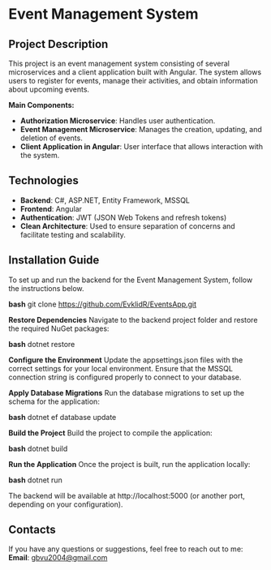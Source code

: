 # Event Management System

## Project Description

This project is an event management system consisting of several microservices and a client application built with Angular. The system allows users to register for events, manage their activities, and obtain information about upcoming events.

**Main Components:**
- **Authorization Microservice**: Handles user authentication.
- **Event Management Microservice**: Manages the creation, updating, and deletion of events.
- **Client Application in Angular**: User interface that allows interaction with the system.

## Technologies

- **Backend**: C#, ASP.NET, Entity Framework, MSSQL
- **Frontend**: Angular
- **Authentication**: JWT (JSON Web Tokens and refresh tokens)
- **Clean Architecture**: Used to ensure separation of concerns and facilitate testing and scalability.

## Installation Guide
To set up and run the backend for the Event Management System, follow the instructions below.

**bash**
git clone https://github.com/EvklidR/EventsApp.git

**Restore Dependencies**
Navigate to the backend project folder and restore the required NuGet packages:

**bash**
dotnet restore

**Configure the Environment**
Update the appsettings.json files with the correct settings for your local environment. Ensure that the MSSQL connection string is configured properly to connect to your database.

**Apply Database Migrations**
Run the database migrations to set up the schema for the application:

**bash**
dotnet ef database update

**Build the Project**
Build the project to compile the application:

**bash**
dotnet build

**Run the Application**
Once the project is built, run the application locally:

**bash**
dotnet run

The backend will be available at http://localhost:5000 (or another port, depending on your configuration).

## Contacts

If you have any questions or suggestions, feel free to reach out to me:
**Email**: gbvu2004@gmail.com
